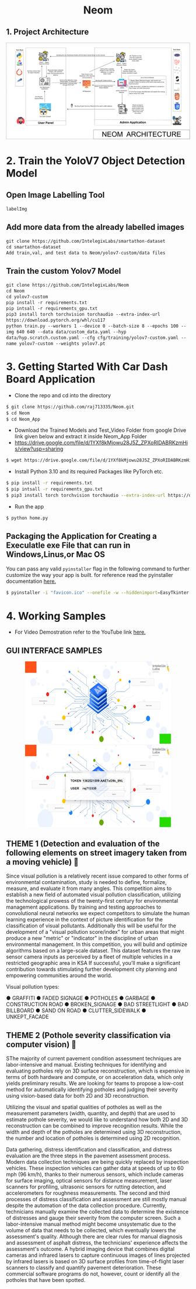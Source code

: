 <h1 align="center">Neom</h1>

## 1. Project Architecture

<p align="center">
  <img src="Data/Neom.png" />
</p>

# 2. Train the YoloV7 Object Detection Model

## Open Image Labelling Tool

```commandline
labelImg
```

## Add more data from the already labelled images

```
git clone https://github.com/IntelegixLabs/smartathon-dataset
cd smartathon-dataset
Add train,val, and test data to Neom/yolov7-custom/data files 
```

## Train the custom Yolov7 Model

```commandline
git clone https://github.com/IntelegixLabs/Neom
cd Neom
cd yolov7-custom
pip install -r requirements.txt
pip intsall -r requirements_gpu.txt
pip3 install torch torchvision torchaudio --extra-index-url https://download.pytorch.org/whl/cu117
python train.py --workers 1 --device 0 --batch-size 8 --epochs 100 --img 640 640 --data data/custom_data.yaml --hyp data/hyp.scratch.custom.yaml --cfg cfg/training/yolov7-custom.yaml --name yolov7-custom --weights yolov7.pt

```


# 3. Getting Started With Car Dash Board Application

- Clone the repo and cd into the directory
```sh
$ git clone https://github.com/raj713335/Neom.git
$ cd Neom
$ cd Neom_App
```
- Download the Trained Models and Test_Video Folder from google Drive link given below and extract it inside Neom_App Folder
- https://drive.google.com/file/d/1YXf8kMjowu28J5Z_ZPXoRIDABRKzmHis/view?usp=sharing

```sh
$ wget https://drive.google.com/file/d/1YXf8kMjowu28J5Z_ZPXoRIDABRKzmHis/view?usp=sharing
```

- Install Python 3.10 and its required Packages like PyTorch etc.

```sh
$ pip install -r requirements.txt
$ pip intsall -r requirements_gpu.txt
$ pip3 install torch torchvision torchaudio --extra-index-url https://download.pytorch.org/whl/cu117
```

- Run the app

```sh
$ python home.py
```


## Packaging the Application for Creating a Execulatle exe File that can run in Windows,Linus,or Mac OS

You can pass any valid `pyinstaller` flag in the following command to further customize the way your app is built.
for reference read the pyinstaller documentation <a href="https://pyinstaller.readthedocs.io/en/stable/usage.html">here.</a>

```sh
$ pyinstaller -i "favicon.ico" --onefile -w --hiddenimport=EasyTkinter --hiddenimport=Pillow  --hiddenimport=opencv-python --hiddenimport=requests--hiddenimport=Configparser --hiddenimport=PyAutoGUI --hiddenimport=numpy --hiddenimport=pandas --hiddenimport=urllib3 --hiddenimport=tensorflow --hiddenimport=scikit-learn --hiddenimport=wget --hiddenimport=pygame --hiddenimport=dlib --hiddenimport=imutils --hiddenimport=deepface --hiddenimport=keras --hiddenimport=cvlib --name Neom home.py
```
# 4. Working Samples 

- For Video Demostration refer to the YouTube link <a href="">here.</a>

## GUI INTERFACE SAMPLES

<p align="center">
    <img src="Data/Screenshots/1.png" width="400">
    <img src="Data/Screenshots/4.png" width="400">
</p>

## THEME 1 (Detection and evaluation of the following elements on street imagery taken from a moving vehicle) :camera_flash:

Since visual pollution is a relatively recent issue compared to other forms of environmental
contamination, study is needed to define, formalize, measure, and evaluate it from many angles.
This competition aims to establish a new field of automated visual pollution classification,
utilizing the technological prowess of the twenty-first century for environmental management
applications.
By training and testing approaches to convolutional neural networks we expect competitors to
simulate the human learning experience in the context of picture identification for the
classification of visual pollutants.
Additionally this will be useful for the development of a "visual pollution score/index" for urban
areas that might produce a new "metric" or "indicator" in the discipline of urban environmental
management.
In this competition, you will build and optimize algorithms based on a large-scale dataset. This
dataset features the raw sensor camera inputs as perceived by a fleet of multiple vehicles in a
restricted geographic area in KSA
If successful, you’ll make a significant contribution towards stimulating further development city
planning and empowering communities around the world.


Visual pollution types:


● GRAFFITI
● FADED SIGNAGE
● POTHOLES
● GARBAGE
● CONSTRUCTION ROAD
● BROKEN_SIGNAGE
● BAD STREETLIGHT
● BAD BILLBOARD
● SAND ON ROAD
● CLUTTER_SIDEWALK
● UNKEPT_FACADE


## THEME 2 (Pothole severity classification via computer vision) :camera_flash:

SThe majority of current pavement condition assessment techniques are labor-intensive and
manual. Existing techniques for identifying and evaluating potholes rely on 3D surface
reconstruction, which is expensive in terms of both hardware and compute, or on acceleration
data, which only yields preliminary results. We are looking for teams to propose a low-cost
method for automatically identifying potholes and judging their severity using vision-based data
for both 2D and 3D reconstruction.


Utilizing the visual and spatial qualities of potholes as well as the measurement parameters
(width, quantity, and depth) that are used to estimate pothole severity, we would like to
understand how both 2D and 3D reconstruction can be combined to improve recognition results.
While the width and depth of the potholes are determined using 3D reconstruction, the number
and location of potholes is determined using 2D recognition.


Data gathering, distress identification and classification, and distress evaluation are the three
steps in the pavement assessment process. Modern data collection techniques are being quickly
replaced by inspection vehicles. These inspection vehicles can gather data at speeds of up to 60
mph (96 km/h), thanks to their numerous sensors, which include cameras for surface imaging,
optical sensors for distance measurement, laser scanners for profiling, ultrasonic sensors for
rutting detection, and accelerometers for roughness measurements. The second and third
processes of distress classification and assessment are still mostly manual despite the
automation of the data collection procedure. Currently, technicians manually examine the
collected data to determine the existence of distresses and gauge their severity from the
computer screen. Such a labor-intensive manual method might become unsystematic due to the
volume of data that needs to be collected, which eventually lowers the assessment's quality.
Although there are clear rules for manual diagnosis and assessment of asphalt distress, the
technicians' experience affects the assessment's outcome. A hybrid imaging device that
combines digital cameras and infrared lasers to capture continuous images of lines projected by
infrared lasers is based on 3D surface profiles from time-of-flight laser scanners to classify and
quantify pavement deterioration. These commercial software programs do not, however, count
or identify all the potholes that have been spotted.






